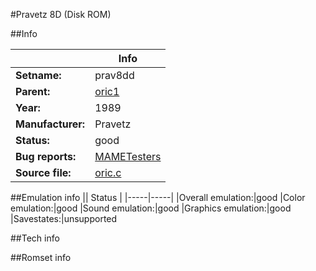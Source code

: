 #Pravetz 8D (Disk ROM)

##Info

||Info|
|-----|-----|
|**Setname:**|prav8dd
|**Parent:**|[oric1](oric1.md)
|**Year:**|1989
|**Manufacturer:**|Pravetz
|**Status:**|good
|**Bug reports:**|[MAMETesters](http://mametesters.org/view_all_set.php?type=1&temporary=y&search=oric.c)
|**Source file:**|[oric.c](https://github.com/mamedev/mame/blob/master/src/mess/drivers/oric.c)

##Emulation info
|| Status |
|-----|-----|
|Overall emulation:|good
|Color emulation:|good
|Sound emulation:|good
|Graphics emulation:|good
|Savestates:|unsupported

##Tech info

##Romset info

<!--- START OF EDITED COMMENT DO NOT TOUCH TEXT ABOVE-->
